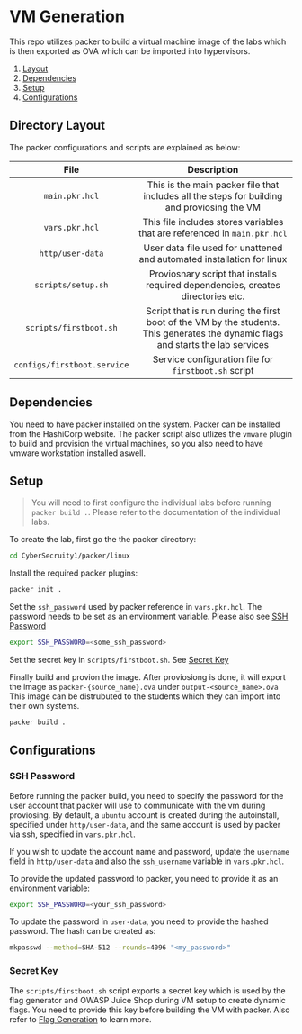 # VM Generation

This repo utilizes packer to build a virtual machine image of the labs which is then exported as OVA which can be imported into hypervisors.

1. [Layout](#directory-layout)
2. [Dependencies](#dependencies)
3. [Setup](#setup)
4. [Configurations](#configurations)

## Directory Layout

The packer configurations and scripts are explained as below:

|File|Description|
|:--:|:--:|
|`main.pkr.hcl`|This is the main packer file that includes all the steps for building and proviosing the VM|
|`vars.pkr.hcl`|This file includes stores variables that are referenced in `main.pkr.hcl`|
|`http/user-data`|User data file used for unattened and automated installation for linux|
|`scripts/setup.sh`|Proviosnary script that installs required dependencies, creates directories etc.|
|`scripts/firstboot.sh`|Script that is run during the first boot of the VM by the students. This generates the dynamic flags and starts the lab services|
|`configs/firstboot.service`|Service configuration file for `firstboot.sh` script|

## Dependencies

You need to have packer installed on the system. Packer can be installed from the HashiCorp website.
The packer script also utlizes the `vmware` plugin to build and provision the virtual machines, so you also need to have vmware workstation installed aswell.

## Setup

> You will need to first configure the individual labs before running `packer build .`. Please refer to the documentation of the individual labs.

To create the lab, first go the the packer directory:

```bash
cd CyberSecruity1/packer/linux
```

Install the required packer plugins:

```bash
packer init .
```

Set the `ssh_password` used by packer reference in `vars.pkr.hcl`. The password needs to be set as an environment variable. Please also see [SSH Password](#ssh-password)

```bash
export SSH_PASSWORD=<some_ssh_password>
```

Set the secret key in `scripts/firstboot.sh`. See [Secret Key](#secret-key)

Finally build and provion the image. After proviosiong is done, it will export the image as `packer-{source_name}.ova` under `output-<source_name>.ova` This image can be distrubuted to the students which they can import into their own systems.

```bash
packer build .
```

## Configurations

### SSH Password

Before running the packer build, you need to specify the password for the user account that packer will use to communicate with the vm during proviosing. By default, a `ubuntu` account is created during the autoinstall, specified under `http/user-data`, and the same account is used by packer via ssh, specified in `vars.pkr.hcl`.

If you wish to update the account name and password, update the `username` field in `http/user-data` and also the `ssh_username` variable in `vars.pkr.hcl`.

To provide the updated password to packer, you need to provide it as an environment variable:

```bash
export SSH_PASSWORD=<your_ssh_password>
```

To update the password in `user-data`, you need to provide the hashed password. The hash can be created as:

```bash
mkpasswd --method=SHA-512 --rounds=4096 "<my_password>"
```

### Secret Key

The `scripts/firstboot.sh` script exports a secret key which is used by the flag generator and OWASP Juice Shop during VM setup to create dynamic flags. You need to provide this key before building the VM with packer. Also refer to [Flag Generation](flag_generator/app/README.md) to learn more.
